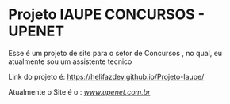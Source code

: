 # Projeto IAUPE CONCURSOS - UPENET
Esse é um projeto de site para o setor de Concursos , no qual, eu atualmente sou um assistente tecnico


Link do projeto é: https://helifazdev.github.io/Projeto-Iaupe/

Atualmente o Site é o : _www.upenet.com.br_ 
